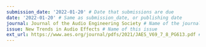 ```yaml
---
submission_date: '2022-01-20' # Date that submissions are due
date: '2022-01-20' # Same as submission_date, or publishing date
journal: Journal of the Audio Engineering Society # Name of the journal
issue: New Trends in Audio Effects # Name of this issue
ext_url: https://www.aes.org/journal/pdfs/2021/JAES_V69_7_8_PG613.pdf # URL to call for articles for this issue
---
```

